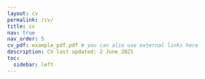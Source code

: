 ```yaml
---
layout: cv
permalink: /cv/
title: cv
nav: true
nav_order: 5
cv_pdf: example_pdf.pdf # you can also use external links here
description: CV last updated: 2 June 2025
toc:
  sidebar: left
---
```

